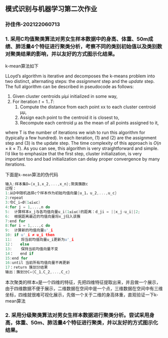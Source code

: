 ## 模式识别与机器学习第二次作业

### 孙佳伟-202122060713



### 1.   采用C均值聚类算法对男女生样本数据中的身高、体重、50m成绩、肺活量4个特征进行聚类分析，考察不同的类别初始值以及类别数对聚类结果的影响，并以友好的方式图示化结果。

k-mean算法如下

LLoyd’s algorithm is iterative and decomposes the k-means problem into two distinct, alternating steps: the *assignment* step and the *update* step. The full algorithm can be described in pseudocode as follows:

1. Given cluster centroids μiμi initialized in some way,
2. For iteration $t=1..T$:
   1. Compute the distance from each point xx to each cluster centroid μμ,
   2. Assign each point to the centroid it is closest to,
   3. Recompute each centroid μ as the mean of all points assigned to it,

where T is the number of iterations we wish to run this algorithm for (typically a few hundred). In each iteration, (1) and (2) are the assignment step and (3) is the update step. The time complexity of this approach is $O(n×k×T)$. As you can see, this algorithm is very straightforward and simple. I’d like to emphasize that the first step, cluster initialization, is very important too and bad initialization can delay proper convergence by many iterations. 

下面是`k-mean`算法的伪代码

```c++
输入:样本集D={x_1,x_2,...,x_n};聚类簇数c
过程：
1:从D中随机选择c个样本作为初始均值向量{u_1，u_2,...,u_c}
2:repeat
3:令C_i=Ø(1≤i≤c)
4:for j = 1,...,n do
5:  计算样本x_j与各均值向量u_i(1≤i≤c)的距离：d_ji = ||x_j-u_i||2;
6:  根据距离最近的均值向量将x_j归入该簇
7:end for
8:for i = 1,...,c do
9:  计算新的均值向量u'_i
10: if u'_i ≠ u_i then
11:    将当前均值向量u_i更新为u'_i
12：   else
13:    保持当前均值向量不变
14：   end if
15:end for
16:until 当前所有均值向量不再更新
17：return 簇划分结果
输出：簇划分C={C_1,C_2,...,C_c}
```

本次聚类的样本`x`是一个四维的特征，先把四维特征提取出来，并且做一个展示，由于四维数据不便于展示，二维数据在空间中是一个点，三维数据在空间中有三维坐标，四维就很难可视化展示，先做一个关于二维的身高体重，直观验证一下k-mean算法







### 2.   采用分级聚类算法对男女生样本数据进行聚类分析。尝试采用身高，体重、50m、肺活量4个特征进行聚类，并以友好的方式图示化结果。


